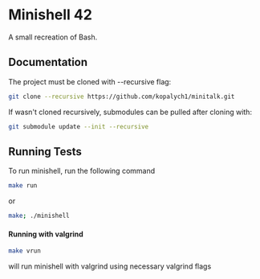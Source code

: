 
# Minishell 42

A small recreation of Bash.




## Documentation

The project must be cloned with --recursive flag:
```bash
git clone --recursive https://github.com/kopalych1/minitalk.git
```
If wasn't cloned recursively, submodules can be pulled after cloning with:
```bash
git submodule update --init --recursive
```


## Running Tests

To run minishell, run the following command

```bash
make run
```
or
```bash
make; ./minishell
```

#### Running with valgrind

```bash
make vrun
```

will run minishell with valgrind using necessary valgrind flags

